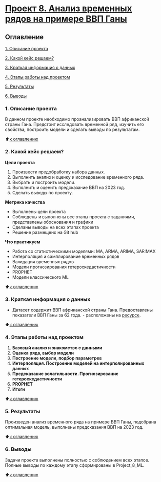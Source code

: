 # [Проект 8. Анализ временных рядов на примере ВВП Ганы](https://github.com/Abricovich/Abricovich-sf_data_science/blob/master/project_8/PROJECT_8_GDP_GHANA.ipynb)

## Оглавление
[1. Описание проекта](https://github.com/Abricovich/Abricovich-sf_data_science/tree/master/project_8#1-%D0%BE%D0%BF%D0%B8%D1%81%D0%B0%D0%BD%D0%B8%D0%B5-%D0%BF%D1%80%D0%BE%D0%B5%D0%BA%D1%82%D0%B0)

[2. Какой кейс решаем?](https://github.com/Abricovich/Abricovich-sf_data_science/tree/master/project_8#2-%D0%BA%D0%B0%D0%BA%D0%BE%D0%B9-%D0%BA%D0%B5%D0%B9%D1%81-%D1%80%D0%B5%D1%88%D0%B0%D0%B5%D0%BC)

[3. Краткая информация о данных](https://github.com/Abricovich/Abricovich-sf_data_science/tree/master/project_8#3-%D0%BA%D1%80%D0%B0%D1%82%D0%BA%D0%B0%D1%8F-%D0%B8%D0%BD%D1%84%D0%BE%D1%80%D0%BC%D0%B0%D1%86%D0%B8%D1%8F-%D0%BE-%D0%B4%D0%B0%D0%BD%D0%BD%D1%8B%D1%85)

[4. Этапы работы над проектом](https://github.com/Abricovich/Abricovich-sf_data_science/tree/master/project_8#4-%D1%8D%D1%82%D0%B0%D0%BF%D1%8B-%D1%80%D0%B0%D0%B1%D0%BE%D1%82%D1%8B-%D0%BD%D0%B0%D0%B4-%D0%BF%D1%80%D0%BE%D0%B5%D0%BA%D1%82%D0%BE%D0%BC)

[5. Результаты](https://github.com/Abricovich/Abricovich-sf_data_science/tree/master/project_8#5-%D1%80%D0%B5%D0%B7%D1%83%D0%BB%D1%8C%D1%82%D0%B0%D1%82%D1%8B)

[6. Выводы](https://github.com/Abricovich/Abricovich-sf_data_science/tree/master/project_8#6-%D0%B2%D1%8B%D0%B2%D0%BE%D0%B4%D1%8B)

### 1. Описание проекта
В данном проекте необходимо проанализировать ВВП африканской страны Гана. Предстоит исследовать временной ряд, изучить его свойства, построить модели и сделать выводы по результатам.

:arrow_up:[к оглавлению](https://github.com/Abricovich/Abricovich-sf_data_science/tree/master/project_8#%D0%BE%D0%B3%D0%BB%D0%B0%D0%B2%D0%BB%D0%B5%D0%BD%D0%B8%D0%B5)

### 2. Какой кейс решаем?


**Цели проекта**
1. Произвести предобработку набора данных.
2. Выполнить анализ и оценку и исследование временного ряда.
3. Выбрать и построить модели.
4. Выполнить и оценить предсказание ВВП на 2023 год.
5. Сделать выводы по проекту.

**Метрика качества**
- Выполнены цели проекта
- Соблюдены и выполнены все этапы проекта с заданиями, представлены обоснования и графики
- Сделаны выводы на всех этапах проекта
- Решение размещено на Git hub

**Что практикуем**

- Работа со статистическими моделями: MA, ARMA, ARIMA, SARIMAX
- Интерполяция и сэмплирование временных рядов
- Валидация временных рядов
- Модели прогнозирования гетероскедастичности
- PROPHET
- Модели классического ML 

:arrow_up:[к оглавлению](https://github.com/Abricovich/Abricovich-sf_data_science/tree/master/project_8#%D0%BE%D0%B3%D0%BB%D0%B0%D0%B2%D0%BB%D0%B5%D0%BD%D0%B8%D0%B5)

### 3. Краткая информация о данных
- Датасет содержит ВВП африканской страны Гана. Предоставлены показатели ВВП Ганы за 62 года. - расположены на [ресурсе](https://lms.skillfactory.ru/assets/courseware/v1/cf3fb9ca311981f5cc6b6f0a40621388/asset-v1:SkillFactory+DSPR-2.0+14JULY2021+type@asset+block/ghana_gdp.zip).

:arrow_up:[к оглавлению](https://github.com/Abricovich/Abricovich-sf_data_science/tree/master/project_8#%D0%BE%D0%B3%D0%BB%D0%B0%D0%B2%D0%BB%D0%B5%D0%BD%D0%B8%D0%B5)

### 4. Этапы работы над проектом
1. **Базовый анализ и знакомство с данными**
2. **Оценка ряда, выбор модели**
3. **Построение модели, подбор параметров**
4. **Интерполяция. Построение моделей на интерполированных данных**
5. **Предсказание волатильности. Прогнозирование гетероскедастичности**
6. **PROPHET**
7. **Итоги**

:arrow_up:[к оглавлению](https://github.com/Abricovich/Abricovich-sf_data_science/tree/master/project_8#%D0%BE%D0%B3%D0%BB%D0%B0%D0%B2%D0%BB%D0%B5%D0%BD%D0%B8%D0%B5)
 

### 5. Результаты
Произведен анализ временного ряда на примере ВВП Ганы, подобрана оптимальная модель, выполнены предсказания ВВП на 2023 год.

:arrow_up:[к оглавлению](https://github.com/Abricovich/Abricovich-sf_data_science/tree/master/project_8#%D0%BE%D0%B3%D0%BB%D0%B0%D0%B2%D0%BB%D0%B5%D0%BD%D0%B8%D0%B5)

### 6. Выводы
Задачи проекта выполнены полностью с соблюдением всех этапов. Полные выводы по каждому этапу сформированы в Project_8_ML. 
 
:arrow_up:[к оглавлению](https://github.com/Abricovich/Abricovich-sf_data_science/tree/master/project_8#%D0%BE%D0%B3%D0%BB%D0%B0%D0%B2%D0%BB%D0%B5%D0%BD%D0%B8%D0%B5)








